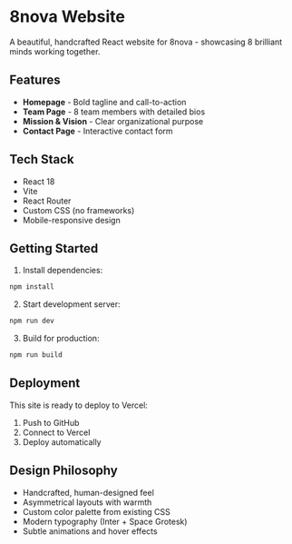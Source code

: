 # 8nova Website

A beautiful, handcrafted React website for 8nova - showcasing 8 brilliant minds working together.

## Features

- **Homepage** - Bold tagline and call-to-action
- **Team Page** - 8 team members with detailed bios
- **Mission & Vision** - Clear organizational purpose
- **Contact Page** - Interactive contact form

## Tech Stack

- React 18
- Vite
- React Router
- Custom CSS (no frameworks)
- Mobile-responsive design

## Getting Started

1. Install dependencies:
```bash
npm install
```

2. Start development server:
```bash
npm run dev
```

3. Build for production:
```bash
npm run build
```

## Deployment

This site is ready to deploy to Vercel:

1. Push to GitHub
2. Connect to Vercel
3. Deploy automatically

## Design Philosophy

- Handcrafted, human-designed feel
- Asymmetrical layouts with warmth
- Custom color palette from existing CSS
- Modern typography (Inter + Space Grotesk)
- Subtle animations and hover effects